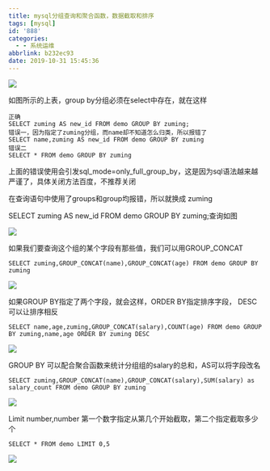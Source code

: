 ```yaml
---
title: mysql分组查询和聚合函数，数据截取和排序
tags: [mysql]
id: '888'
categories:
  - - 系统运维
abbrlink: b232ec93
date: 2019-10-31 15:45:36
---
```


![](https://post.332b.com/wp-content/uploads/2019/10/20191031142611.png)

如图所示的上表，group by分组必须在select中存在，就在这样

```
正确
SELECT zuming AS new_id FROM demo GROUP BY zuming;
错误一，因为指定了zuming分组，而name却不知道怎么归类，所以报错了
SELECT name,zuming AS new_id FROM demo GROUP BY zuming
错误二
SELECT * FROM demo GROUP BY zuming 
```

上面的错误使用会引发sql\_mode=only\_full\_group\_by，这是因为sql语法越来越严谨了，具体关闭方法百度，不推荐关闭

在查询语句中使用了groups和group均报错，所以就换成 zuming

SELECT zuming AS new\_id FROM demo GROUP BY zuming;查询如图

![](https://post.332b.com/wp-content/uploads/2019/10/20191031143806.png)

如果我们要查询这个组的某个字段有那些值，我们可以用GROUP\_CONCAT

```
SELECT zuming,GROUP_CONCAT(name),GROUP_CONCAT(age) FROM demo GROUP BY zuming
```

![](https://post.332b.com/wp-content/uploads/2019/10/20191031144501.png)

如果GROUP BY指定了两个字段，就会这样，ORDER BY指定排序字段， DESC 可以让排序相反

```
SELECT name,age,zuming,GROUP_CONCAT(salary),COUNT(age) FROM demo GROUP BY zuming,name,age ORDER BY zuming DESC
```

![](https://post.332b.com/wp-content/uploads/2019/10/20191031151117.png)

GROUP BY 可以配合聚合函数来统计分组组的salary的总和，AS可以将字段改名

```
SELECT zuming,GROUP_CONCAT(name),GROUP_CONCAT(salary),SUM(salary) as salary_count FROM demo GROUP BY zuming
```

![](https://post.332b.com/wp-content/uploads/2019/10/20191031153129.png)

Limit number,number 第一个数字指定从第几个开始截取，第二个指定截取多少个

```
SELECT * FROM demo LIMIT 0,5
```

![](https://post.332b.com/wp-content/uploads/2019/10/20191031154311.png)